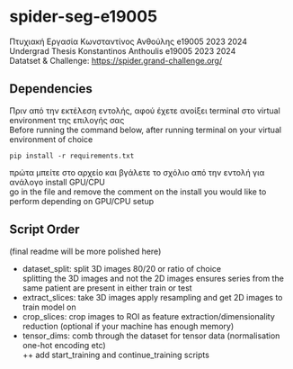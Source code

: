 # spider-seg-e19005
Πτυχιακή Εργασία Κωνσταντίνος Ανθούλης e19005 2023 2024 <br>
Undergrad Thesis Konstantinos Anthoulis e19005 2023 2024 <br> 
Datatset & Challenge: https://spider.grand-challenge.org/ <br>

## Dependencies
Πριν από την εκτέλεση εντολής, αφού έχετε ανοίξει terminal στο virtual environment της επιλογής σας <br>
Before running the command below, after running terminal on your virtual environment of choice <br>
```
pip install -r requirements.txt
```
πρώτα μπείτε στο αρχείο και βγάλετε το σχόλιο από την εντολή για ανάλογο install GPU/CPU <br>
go in the file and remove the comment on the install you would like to perform depending on GPU/CPU setup <br>

## Script Order 
(final readme will be more polished here) <br>
- dataset_split: split 3D images 80/20 or ratio of choice <br>
splitting the 3D images and not the 2D images ensures series from the same patient are present in either train or test <Br>
- extract_slices: take 3D images apply resampling and get 2D images to train model on <br>
- crop_slices: crop images to ROI as feature extraction/dimensionality reduction (optional if your machine has enough memory)<br>
- tensor_dims: comb through the dataset for tensor data (normalisation one-hot encoding etc) <br>
++ add start_training and continue_training scripts <br>



